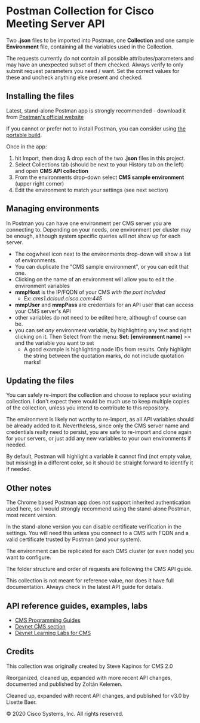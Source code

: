 # Postman Collection for Cisco Meeting Server API

Two **.json** files to be imported into Postman, one **Collection** and one sample **Environment** file, containing all the variables used in the Collection.

The requests currently do not contain all possible attributes/parameters and may have an unexpected subset of them checked.
Always verify to only submit request parameters you need / want. Set the correct values for these and uncheck anything else present and checked.

## Installing the files

Latest, stand-alone Postman app is strongly recommended - download it from [Postman's official website](https://www.getpostman.com/postman)

If you cannot or prefer not to install Postman, you can consider using [the portable build](https://github.com/portapps/postman-portable/releases).

Once in the app:
1. hit Import, then drag & drop each of the two **.json** files in this project.
2. Select Collections tab (should be next to your History tab on the left) and open **CMS API collection**
3. From the environments drop-down select **CMS sample environment** (upper right corner)
4. Edit the environment to match your settings (see next section)

## Managing environments

In Postman you can have one environment per CMS server you are connecting to. 
Depending on your needs, one environment per cluster may be enough, although system specific queries will 
not show up for each server.


* The cogwheel icon next to the environments drop-down will show a list of environments.
* You can duplicate the "CMS sample environment", or you can edit that one.
* Clicking on the name of an environment will allow you to edit the environment variables
* **mmpHost** is the IP/FQDN of your CMS _with the port included_
  * Ex: _cms1.dcloud.cisco.com:445_
* **mmpUser** and **mmpPass** are credentials for an API user that can access your CMS server's API
* other variables do not need to be edited here, although of course can be.
* you can set _any_ environment variable, by highlighting any text and right clicking on it. Then Select from the menu: **Set: [environment name]** >> and the variable you want to set
  * A good example is highlighting node IDs from results. Only highlight the string between the quotation marks, do not include quotation marks!

## Updating the files

You can safely re-import the collection and choose to replace your existing collection. I don't expect there would be 
much use to keep multiple copies of the collection, unless you intend to contribute to this repository.

The environment is likely not worthy to re-import, as all API variables should be already added to it.
Nevertheless, since only the CMS server name and credentials really need to persist, you are safe to re-import and 
clone again for your servers, or just add any new variables to your own environments if needed.

By default, Postman will highlight a variable it cannot find (not empty value, but missing) in a different color, 
so it should be straight forward to identify it if needed.

## Other notes

The Chrome based Postman app does not support inherited authentication used here, so I would strongly recommend 
using the stand-alone Postman, most recent version.

In the stand-alone version you can disable certificate verification in the settings. You will need this unless you 
connect to a CMS with FQDN and a valid certificate trusted by Postman (and your system). 

The environment can be replicated for each CMS cluster (or even node) you want to configure.

The folder structure and order of requests are following the CMS API guide.

This collection is not meant for reference value, nor does it have full documentation. 
Always check in the latest API guide for details.


## API reference guides, examples, labs 

* [CMS Programming Guides](https://www.cisco.com/c/en/us/support/conferencing/meeting-server/products-programming-reference-guides-list.html)
* [Devnet CMS section](https://developer.cisco.com/site/cisco-meeting-server/#)
* [Devnet Learning Labs for CMS](https://learninglabs.cisco.com/labs/tags/Cisco+Meeting+Server/page/1)

## Credits

This collection was originally created by Steve Kapinos for CMS 2.0

Reorganized, cleaned up, expanded with more recent API changes, documented and published by Zoltán Kelemen. 

Cleaned up, expanded with recent API changes, and published for v3.0 by Lisette Baer.


© 2020 Cisco Systems, Inc. All rights reserved.
